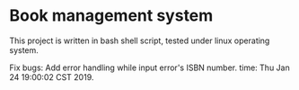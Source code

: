 # Book management system

This project is written in bash shell script, tested under linux operating system.

Fix bugs: Add error handling while input error's ISBN number. time: Thu Jan 24 19:00:02 CST 2019.
